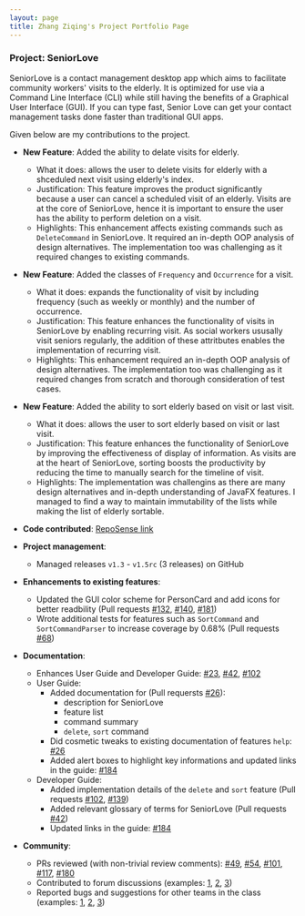 ```yaml
---
layout: page
title: Zhang Ziqing's Project Portfolio Page
---
```


### Project: SeniorLove

SeniorLove is a contact management desktop app which aims to facilitate community workers' visits to the elderly. It is optimized for use via a Command Line Interface (CLI) while still having the benefits of a Graphical User Interface (GUI). If you can type fast, Senior Love can get your contact management tasks done faster than traditional GUI apps.

Given below are my contributions to the project.

- **New Feature**: Added the ability to delate visits for elderly.

  - What it does: allows the user to delete visits for elderly with a shceduled next visit using elderly's index.
  - Justification: This feature improves the product significantly because a user can cancel a scheduled visit of an elderly. Visits are at the core of SeniorLove, hence it is important to ensure the user has the ability to perform deletion on a visit.
  - Highlights: This enhancement affects existing commands such as `DeleteCommand` in SeniorLove. It required an in-depth OOP analysis of design alternatives. The implementation too was challenging as it required changes to existing commands.

- **New Feature**: Added the classes of `Frequency` and `Occurrence` for a visit.

  - What it does: expands the functionality of visit by including frequency (such as weekly or monthly) and the number of occurrence.
  - Justification: This feature enhances the functionality of visits in SeniorLove by enabling recurring visit. As social workers ususally visit seniors regularly, the addition of these attritbutes enables the implementation of recurring visit.
  - Highlights: This enhancement required an in-depth OOP analysis of design alternatives. The implementation too was challenging as it required changes from scratch and thorough consideration of test cases.

- **New Feature**: Added the ability to sort elderly based on visit or last visit.

  - What it does: allows the user to sort elderly based on visit or last visit.
  - Justification: This feature enhances the functionality of SeniorLove by improving the effectiveness of display of information. As visits are at the heart of SeniorLove, sorting boosts the productivity by reducing the time to manually search for the timeline of visit.
  - Highlights: The implementation was challengins as there are many design alternatives and in-depth understanding of JavaFX features. I managed to find a way to maintain immutability of the lists while making the list of elderly sortable.

- **Code contributed**: [RepoSense link](https://nus-cs2103-ay2122s1.github.io/tp-dashboard/?search=&sort=groupTitle&sortWithin=title&timeframe=commit&mergegroup=&groupSelect=groupByRepos&breakdown=true&checkedFileTypes=docs~functional-code~test-code~other&since=2021-09-17&tabOpen=true&tabType=authorship&tabAuthor=ziqing26&tabRepo=AY2122S1-CS2103-T14-1%2Ftp%5Bmaster%5D&authorshipIsMergeGroup=false&authorshipFileTypes=docs~functional-code~test-code&authorshipIsBinaryFileTypeChecked=false)

- **Project management**:

  - Managed releases `v1.3` - `v1.5rc` (3 releases) on GitHub

- **Enhancements to existing features**:

  - Updated the GUI color scheme for PersonCard and add icons for better readbility (Pull requests [\#132](https://github.com/AY2122S1-CS2103-T14-1/tp/pull/132), [\#140](https://github.com/AY2122S1-CS2103-T14-1/tp/pull/140), [\#181](https://github.com/AY2122S1-CS2103-T14-1/tp/pull/181))
  - Wrote additional tests for features such as `SortCommand` and `SortCommandParser` to increase coverage by 0.68% (Pull requests [\#68](https://github.com/AY2122S1-CS2103-T14-1/tp/pull/68))

- **Documentation**:

  - Enhances User Guide and Developer Guide: [\#23](https://github.com/AY2122S1-CS2103-T14-1/tp/pull/23), [\#42](https://github.com/AY2122S1-CS2103-T14-1/tp/pull/42), [\#102](https://github.com/AY2122S1-CS2103-T14-1/tp/pull/102)
  - User Guide:
    - Added documentation for (Pull requersts [\#26](https://github.com/AY2122S1-CS2103-T14-1/tp/pull/26)):
      - description for SeniorLove
      - feature list
      - command summary
      - `delete`, `sort` command
    - Did cosmetic tweaks to existing documentation of features `help`: [\#26](https://github.com/AY2122S1-CS2103-T14-1/tp/pull/26)
    - Added alert boxes to highlight key informations and updated links in the guide: [\#184](https://github.com/AY2122S1-CS2103-T14-1/tp/pull/184)
  - Developer Guide:
    - Added implementation details of the `delete` and `sort` feature (Pull requests [\#102](https://github.com/AY2122S1-CS2103-T14-1/tp/pull/102), [\#139](https://github.com/AY2122S1-CS2103-T14-1/tp/pull/139))
    - Added relevant glossary of terms for SeniorLove (Pull requests [\#42](https://github.com/AY2122S1-CS2103-T14-1/tp/pull/42))
    - Updated links in the guide: [\#184](https://github.com/AY2122S1-CS2103-T14-1/tp/pull/184)

- **Community**:
  - PRs reviewed (with non-trivial review comments): [\#49](https://github.com/AY2122S1-CS2103-T14-1/tp/pull/49), [\#54](https://github.com/AY2122S1-CS2103-T14-1/tp/pull/54), [\#101](https://github.com/AY2122S1-CS2103-T14-1/tp/pull/101), [\#117](https://github.com/AY2122S1-CS2103-T14-1/tp/pull/117), [\#180](https://github.com/AY2122S1-CS2103-T14-1/tp/pull/180)
  - Contributed to forum discussions (examples: [1](https://github.com/nus-cs2103-AY2122S1/forum/issues/66), [2](https://github.com/nus-cs2103-AY2122S1/forum/issues/86), [3](https://github.com/nus-cs2103-AY2122S1/forum/issues/353))
  - Reported bugs and suggestions for other teams in the class (examples: [1](https://github.com/ziqing26/ped/issues/9), [2](https://github.com/ziqing26/ped/issues/2), [3](https://github.com/ziqing26/ped/issues/8))

